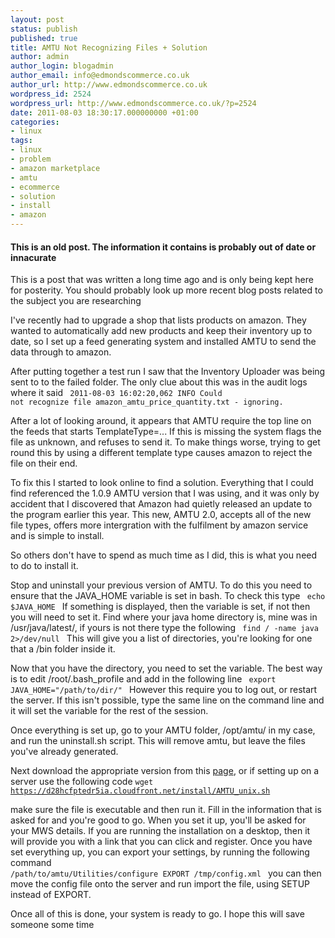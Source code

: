 ```yaml
---
layout: post
status: publish
published: true
title: AMTU Not Recognizing Files + Solution
author: admin
author_login: blogadmin
author_email: info@edmondscommerce.co.uk
author_url: http://www.edmondscommerce.co.uk
wordpress_id: 2524
wordpress_url: http://www.edmondscommerce.co.uk/?p=2524
date: 2011-08-03 18:30:17.000000000 +01:00
categories:
- linux
tags:
- linux
- problem
- amazon marketplace
- amtu
- ecommerce
- solution
- install
- amazon
---
```

<div class="oldpost"><h4>This is an old post. The information it contains is probably out of date or innacurate</h4>
<p>
This is a post that was written a long time ago and is only being kept here for posterity.
You should probably look up more recent blog posts related to the subject you are researching
</p>
</div>
I've recently had to upgrade a shop that lists products on amazon. They wanted to automatically add new products and keep their inventory up to date, so I set up a feed generating system and installed AMTU to send the data through to amazon.

After putting together a test run I saw that the Inventory Uploader was being sent to to the failed folder. The only clue about this was in the audit logs where it said
<code>
2011-08-03 16:02:20,062 INFO  Could not recognize file amazon_amtu_price_quantity.txt - ignoring.
</code>

After a lot of looking around, it appears that AMTU require the top line on the feeds that starts TemplateType=... If this is missing the system flags the file as unknown, and refuses to send it. To make things worse, trying to get round this by using a different template type causes amazon to reject the file on their end.

To fix this I started to look online to find a solution. Everything that I could find referenced the 1.0.9 AMTU version that I was using, and it was only by accident that I discovered that Amazon had quietly released an update to the program earlier this year. This new, AMTU 2.0, accepts all of the new file types, offers more intergration with the fulfilment by amazon service and is simple to install.

So others don't have to spend as much time as I did, this is what you need to do to install it.

Stop and uninstall your previous version of AMTU. To do this you need to ensure that the JAVA_HOME variable is set in bash. To check this type
<code>
echo $JAVA_HOME
</code>
If something is displayed, then the variable is set, if not then you will need to set it. Find where your java home directory is, mine was in /usr/java/latest/, if yours is not there type the following
<code>
find / -name java 2>/dev/null
</code>
This will give you a list of directories, you're looking for one that a /bin folder inside it. 

Now that you have the directory, you need to set the variable. The best way is to edit /root/.bash_profile and add in the following line
<code>
export JAVA_HOME="/path/to/dir/"
</code>
However this require you to log out, or restart the server. If this isn't possible, type the same line on the command line and it will set the variable for the rest of the session.

Once everything is set up, go to your AMTU folder, /opt/amtu/ in my case, and run the uninstall.sh script. This will remove amtu, but leave the files you've already generated.

Next download the appropriate version from this <a href="https://sellercentral.amazon.co.uk/gp/help/help-page.html/ref=ag_16481_cont_32911?isLink=1&itemID=16481">page</a>, or if setting up on a server use the following code
<code>wget https://d28hcfptedr5ia.cloudfront.net/install/AMTU_unix.sh</code>

make sure the file is executable and then run it. Fill in the information that is asked for and you're good to go. When you set it up, you'll be asked for your MWS details. If you are running the installation on a desktop, then it will provide you with a link that you can click and register. Once you have set everything up, you can export your settings, by running the following command
<code>
/path/to/amtu/Utilities/configure EXPORT /tmp/config.xml
</code>
you can then move the config file onto the server and run import the file, using SETUP instead of EXPORT.

Once all of this is done, your system is ready to go. I hope this will save someone some time

